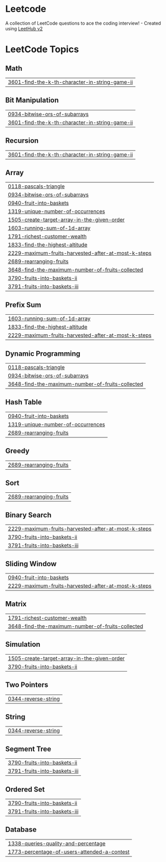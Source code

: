 # Leetcode
A collection of LeetCode questions to ace the coding interview! - Created using [LeetHub v2](https://github.com/arunbhardwaj/LeetHub-2.0)

<!---LeetCode Topics Start-->
# LeetCode Topics
## Math
|  |
| ------- |
| [3601-find-the-k-th-character-in-string-game-ii](https://github.com/M-Dharani18/Leetcode/tree/master/3601-find-the-k-th-character-in-string-game-ii) |
## Bit Manipulation
|  |
| ------- |
| [0934-bitwise-ors-of-subarrays](https://github.com/M-Dharani18/Leetcode/tree/master/0934-bitwise-ors-of-subarrays) |
| [3601-find-the-k-th-character-in-string-game-ii](https://github.com/M-Dharani18/Leetcode/tree/master/3601-find-the-k-th-character-in-string-game-ii) |
## Recursion
|  |
| ------- |
| [3601-find-the-k-th-character-in-string-game-ii](https://github.com/M-Dharani18/Leetcode/tree/master/3601-find-the-k-th-character-in-string-game-ii) |
## Array
|  |
| ------- |
| [0118-pascals-triangle](https://github.com/M-Dharani18/Leetcode/tree/master/0118-pascals-triangle) |
| [0934-bitwise-ors-of-subarrays](https://github.com/M-Dharani18/Leetcode/tree/master/0934-bitwise-ors-of-subarrays) |
| [0940-fruit-into-baskets](https://github.com/M-Dharani18/Leetcode/tree/master/0940-fruit-into-baskets) |
| [1319-unique-number-of-occurrences](https://github.com/M-Dharani18/Leetcode/tree/master/1319-unique-number-of-occurrences) |
| [1505-create-target-array-in-the-given-order](https://github.com/M-Dharani18/Leetcode/tree/master/1505-create-target-array-in-the-given-order) |
| [1603-running-sum-of-1d-array](https://github.com/M-Dharani18/Leetcode/tree/master/1603-running-sum-of-1d-array) |
| [1791-richest-customer-wealth](https://github.com/M-Dharani18/Leetcode/tree/master/1791-richest-customer-wealth) |
| [1833-find-the-highest-altitude](https://github.com/M-Dharani18/Leetcode/tree/master/1833-find-the-highest-altitude) |
| [2229-maximum-fruits-harvested-after-at-most-k-steps](https://github.com/M-Dharani18/Leetcode/tree/master/2229-maximum-fruits-harvested-after-at-most-k-steps) |
| [2689-rearranging-fruits](https://github.com/M-Dharani18/Leetcode/tree/master/2689-rearranging-fruits) |
| [3648-find-the-maximum-number-of-fruits-collected](https://github.com/M-Dharani18/Leetcode/tree/master/3648-find-the-maximum-number-of-fruits-collected) |
| [3790-fruits-into-baskets-ii](https://github.com/M-Dharani18/Leetcode/tree/master/3790-fruits-into-baskets-ii) |
| [3791-fruits-into-baskets-iii](https://github.com/M-Dharani18/Leetcode/tree/master/3791-fruits-into-baskets-iii) |
## Prefix Sum
|  |
| ------- |
| [1603-running-sum-of-1d-array](https://github.com/M-Dharani18/Leetcode/tree/master/1603-running-sum-of-1d-array) |
| [1833-find-the-highest-altitude](https://github.com/M-Dharani18/Leetcode/tree/master/1833-find-the-highest-altitude) |
| [2229-maximum-fruits-harvested-after-at-most-k-steps](https://github.com/M-Dharani18/Leetcode/tree/master/2229-maximum-fruits-harvested-after-at-most-k-steps) |
## Dynamic Programming
|  |
| ------- |
| [0118-pascals-triangle](https://github.com/M-Dharani18/Leetcode/tree/master/0118-pascals-triangle) |
| [0934-bitwise-ors-of-subarrays](https://github.com/M-Dharani18/Leetcode/tree/master/0934-bitwise-ors-of-subarrays) |
| [3648-find-the-maximum-number-of-fruits-collected](https://github.com/M-Dharani18/Leetcode/tree/master/3648-find-the-maximum-number-of-fruits-collected) |
## Hash Table
|  |
| ------- |
| [0940-fruit-into-baskets](https://github.com/M-Dharani18/Leetcode/tree/master/0940-fruit-into-baskets) |
| [1319-unique-number-of-occurrences](https://github.com/M-Dharani18/Leetcode/tree/master/1319-unique-number-of-occurrences) |
| [2689-rearranging-fruits](https://github.com/M-Dharani18/Leetcode/tree/master/2689-rearranging-fruits) |
## Greedy
|  |
| ------- |
| [2689-rearranging-fruits](https://github.com/M-Dharani18/Leetcode/tree/master/2689-rearranging-fruits) |
## Sort
|  |
| ------- |
| [2689-rearranging-fruits](https://github.com/M-Dharani18/Leetcode/tree/master/2689-rearranging-fruits) |
## Binary Search
|  |
| ------- |
| [2229-maximum-fruits-harvested-after-at-most-k-steps](https://github.com/M-Dharani18/Leetcode/tree/master/2229-maximum-fruits-harvested-after-at-most-k-steps) |
| [3790-fruits-into-baskets-ii](https://github.com/M-Dharani18/Leetcode/tree/master/3790-fruits-into-baskets-ii) |
| [3791-fruits-into-baskets-iii](https://github.com/M-Dharani18/Leetcode/tree/master/3791-fruits-into-baskets-iii) |
## Sliding Window
|  |
| ------- |
| [0940-fruit-into-baskets](https://github.com/M-Dharani18/Leetcode/tree/master/0940-fruit-into-baskets) |
| [2229-maximum-fruits-harvested-after-at-most-k-steps](https://github.com/M-Dharani18/Leetcode/tree/master/2229-maximum-fruits-harvested-after-at-most-k-steps) |
## Matrix
|  |
| ------- |
| [1791-richest-customer-wealth](https://github.com/M-Dharani18/Leetcode/tree/master/1791-richest-customer-wealth) |
| [3648-find-the-maximum-number-of-fruits-collected](https://github.com/M-Dharani18/Leetcode/tree/master/3648-find-the-maximum-number-of-fruits-collected) |
## Simulation
|  |
| ------- |
| [1505-create-target-array-in-the-given-order](https://github.com/M-Dharani18/Leetcode/tree/master/1505-create-target-array-in-the-given-order) |
| [3790-fruits-into-baskets-ii](https://github.com/M-Dharani18/Leetcode/tree/master/3790-fruits-into-baskets-ii) |
## Two Pointers
|  |
| ------- |
| [0344-reverse-string](https://github.com/M-Dharani18/Leetcode/tree/master/0344-reverse-string) |
## String
|  |
| ------- |
| [0344-reverse-string](https://github.com/M-Dharani18/Leetcode/tree/master/0344-reverse-string) |
## Segment Tree
|  |
| ------- |
| [3790-fruits-into-baskets-ii](https://github.com/M-Dharani18/Leetcode/tree/master/3790-fruits-into-baskets-ii) |
| [3791-fruits-into-baskets-iii](https://github.com/M-Dharani18/Leetcode/tree/master/3791-fruits-into-baskets-iii) |
## Ordered Set
|  |
| ------- |
| [3790-fruits-into-baskets-ii](https://github.com/M-Dharani18/Leetcode/tree/master/3790-fruits-into-baskets-ii) |
| [3791-fruits-into-baskets-iii](https://github.com/M-Dharani18/Leetcode/tree/master/3791-fruits-into-baskets-iii) |
## Database
|  |
| ------- |
| [1338-queries-quality-and-percentage](https://github.com/M-Dharani18/Leetcode/tree/master/1338-queries-quality-and-percentage) |
| [1773-percentage-of-users-attended-a-contest](https://github.com/M-Dharani18/Leetcode/tree/master/1773-percentage-of-users-attended-a-contest) |
<!---LeetCode Topics End-->